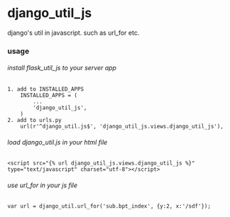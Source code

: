 django_util_js
==============
django's util in javascript. such as url_for etc.

### usage

###### install flask_util_js to your server app

    1. add to INSTALLED_APPS
        INSTALLED_APPS = (
            ...
            'django_util_js',
        )
    2. add to urls.py
        url(r'^django_util.js$', 'django_util_js.views.django_util_js'),

###### load django_util.js in your html file

    <script src="{% url django_util_js.views.django_util_js %}" type="text/javascript" charset="utf-8"></script>


###### use url_for in your js file

    var url = django_util.url_for('sub.bpt_index', {y:2, x:'/sdf'});
